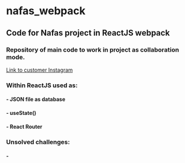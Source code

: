 # nafas_webpack
## Code for Nafas project in ReactJS webpack

### Repository of main code to work in project as collaboration mode.
[Link to customer Instagram](https://www.instagram.com/nafas.muenchen/)

### Within ReactJS used as:
#### - JSON file as database
#### - useState()
#### - React Router


### Unsolved challenges:
#### - 
